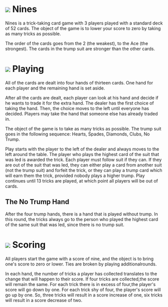 # ![](icon-cards) Nines
Nines is a trick-taking card game with 3 players played with a standard
deck of 52 cards. The object of the game is to lower your score to zero
by taking as many tricks as possible.

The order of the cards goes from the 2 (the weakest), to the Ace (the
strongest). The cards in the trump suit are stronger than the other
cards.


# ![](icon-cards) Playing
All of the cards are dealt into four hands of thirteen cards. One hand
for each player and the remaining hand is set aside.

After all the cards are dealt, each player can look at his hand and
decide if he wants to trade it for the extra hand. The dealer has the
first choice of taking the hand. Then, the choice moves to the left
until everyone has decided. Players may take the hand that someone else
has already traded in.

The object of the game is to take as many tricks as possible. The trump
suit goes in the following sequence: Hearts, Spades, Diamonds, Clubs,
No Trump.

Play starts with the player to the left of the dealer and always moves
to the left around the table. The player who plays the highest card of
the suit that was led is awarded the trick. Each player must follow suit
if they can. If they are out of the suit that was led, they can either
play a card from another suit (not the trump suit) and forfeit the
trick, or they can play a trump card which will earn them the trick,
provided nobody plays a higher trump. Play continues until 13 tricks are
played, at which point all players will be out of cards.

## The No Trump Hand
After the four trump hands, there is a hand that is played without
trump. In this round, the tricks always go to the person who played the
highest card of the same suit that was led, since there is no trump
suit.


# ![](icon-book) Scoring
All players start the game with a score of nine, and the object is to
bring one's score to zero or lower. Ties are broken by playing
additionalrounds.

In each hand, the number of tricks a player has collected translates to
the change that will happen to their score. If four tricks are
collected,the score will remain the same. For each trick there is in
excess of four,the player's score will go down by one. For each trick
shy of four, the player's score will go up by one. So, three tricks will
result in a score increase of one, six tricks will result in a score
decrease of two.